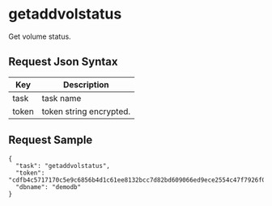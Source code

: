 # getaddvolstatus

Get volume status.

## Request Json Syntax

| **Key** | **Description** |
| --- | --- |
| task | task name |
| token | token string encrypted. |

## Request Sample

```
{
  "task": "getaddvolstatus",
  "token": "cdfb4c5717170c5e9c6856b4d1c61ee8132bcc7d82bd609066ed9ece2554c47f7926f07dd201b6aa",
  "dbname": "demodb"
}
```
